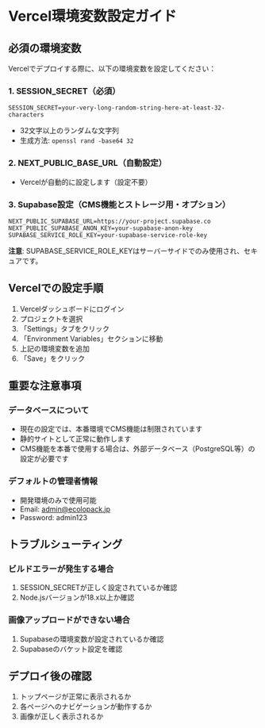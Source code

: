 # Vercel環境変数設定ガイド

## 必須の環境変数

Vercelでデプロイする際に、以下の環境変数を設定してください：

### 1. SESSION_SECRET（必須）
```
SESSION_SECRET=your-very-long-random-string-here-at-least-32-characters
```
- 32文字以上のランダムな文字列
- 生成方法: `openssl rand -base64 32`

### 2. NEXT_PUBLIC_BASE_URL（自動設定）
- Vercelが自動的に設定します（設定不要）

### 3. Supabase設定（CMS機能とストレージ用・オプション）
```
NEXT_PUBLIC_SUPABASE_URL=https://your-project.supabase.co
NEXT_PUBLIC_SUPABASE_ANON_KEY=your-supabase-anon-key
SUPABASE_SERVICE_ROLE_KEY=your-supabase-service-role-key
```

**注意**: SUPABASE_SERVICE_ROLE_KEYはサーバーサイドでのみ使用され、セキュアです。

## Vercelでの設定手順

1. Vercelダッシュボードにログイン
2. プロジェクトを選択
3. 「Settings」タブをクリック
4. 「Environment Variables」セクションに移動
5. 上記の環境変数を追加
6. 「Save」をクリック

## 重要な注意事項

### データベースについて
- 現在の設定では、本番環境でCMS機能は制限されています
- 静的サイトとして正常に動作します
- CMS機能を本番で使用する場合は、外部データベース（PostgreSQL等）の設定が必要です

### デフォルトの管理者情報
- 開発環境のみで使用可能
- Email: admin@ecolopack.jp
- Password: admin123

## トラブルシューティング

### ビルドエラーが発生する場合
1. SESSION_SECRETが正しく設定されているか確認
2. Node.jsバージョンが18.x以上か確認

### 画像アップロードができない場合
1. Supabaseの環境変数が設定されているか確認
2. Supabaseのバケット設定を確認

## デプロイ後の確認

1. トップページが正常に表示されるか
2. 各ページへのナビゲーションが動作するか
3. 画像が正しく表示されるか
